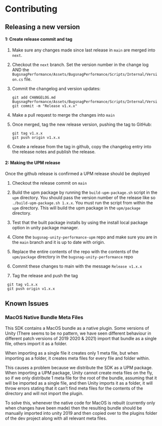 
# Contributing

## Releasing a new version

#### 1: Create release commit and tag

1. Make sure any changes made since last release in `main` are merged into `next`.

2. Checkout the `next` branch. Set the version number in the change log AND the `BugsnagPerformance/Assets/BugsnagPerformance/Scripts/Internal/Version.cs` file.

3. Commit the changelog and version updates:

    ```
    git add CHANGELOG.md BugsnagPerformance/Assets/BugsnagPerformance/Scripts/Internal/Version.cs
    git commit -m "Release v1.x.x"
    ```
4. Make a pull request to merge the changes into `main`

5. Once merged, tag the new release version, pushing the tag to GitHub:

   ```
   git tag v1.x.x
   git push origin v1.x.x
   ```

6. Create a release from the tag in github, copy the changelog entry into the release notes and publish the release.


#### 2: Making the UPM release

Once the github release is confirmed a UPM release should be deployed

1. Checkout the release commit on `main`

2. Build the upm package by running the `build-upm-package.sh` script in the `upm` directory. You should pass the version number of the release like so `./build-upm-package.sh 1.x.x`. You must run the script from within the `upm` directory. This will build the upm package in the `upm/package` directory.

3. Test that the built package installs by using the install local package option in unity package manager.

4. Clone the `bugsnag-unity-performance-upm` repo and make sure you are in the `main` branch and it is up to date with origin.

5. Replace the entire contents of the repo with the contents of the `upm/package` directory in the `bugsnag-unity-performance` repo

6. Commit these changes to main with the message `Release v1.x.x`

7. Tag the release and push the tag
  ```
   git tag v1.x.x
   git push origin v1.x.x
   ```

## Known Issues

### MacOS Native Bundle Meta Files

This SDK contains a MacOS bundle as a native plugin. Some versions of Unity (There seems to be no pattern, we have seen different behaviour in different patch versions of 2019 2020 & 2021) import that bundle as a single file, others import it as a folder. 

When importing as a single file it creates only 1 meta file, but when importing as a folder, it creates meta files for every file and folder within.

This causes a problem because we distribute the SDK as a UPM package. When importing a UPM package, Unity cannot create meta files on the fly, so if we only distribute 1 meta file for the root of the bundle, assuming that it will be imported as a single file, and then Unity imports it as a folder, it will throw errors stating that it can’t find meta files for the contents of the directory and will not import the plugin.

To solve this, whenever the native code for MacOS is rebuilt (currently only when changes have been made) then the resulting bundle should be manually imported into unity 2019 and then copied over to the plugins folder of the dev project along with all relevant meta files.










